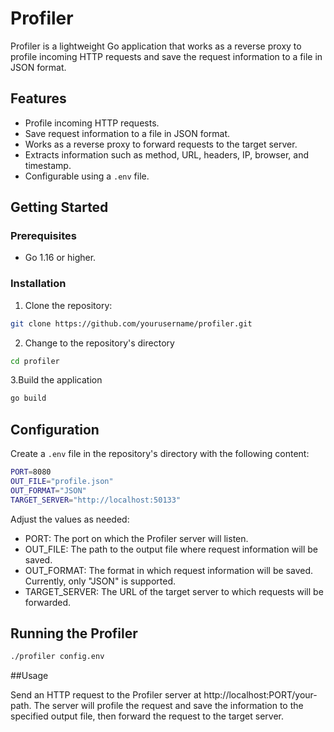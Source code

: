 # Profiler

Profiler is a lightweight Go application that works as a reverse proxy to profile incoming HTTP requests and save the request information to a file in JSON format.

## Features

- Profile incoming HTTP requests.
- Save request information to a file in JSON format.
- Works as a reverse proxy to forward requests to the target server.
- Extracts information such as method, URL, headers, IP, browser, and timestamp.
- Configurable using a `.env` file.

## Getting Started

### Prerequisites

- Go 1.16 or higher.

### Installation

1. Clone the repository:

```sh
git clone https://github.com/yourusername/profiler.git
```

2. Change to the repository's directory
```sh
cd profiler
```

3.Build the application
```sh
go build
```


## Configuration

Create a `.env` file in the repository's directory with the following content:

```sh
PORT=8080
OUT_FILE="profile.json"
OUT_FORMAT="JSON"
TARGET_SERVER="http://localhost:50133"
```
Adjust the values as needed:

- PORT: The port on which the Profiler server will listen.
- OUT_FILE: The path to the output file where request information will be saved.
- OUT_FORMAT: The format in which request information will be saved. Currently, only "JSON" is supported.
- TARGET_SERVER: The URL of the target server to which requests will be forwarded.


## Running the Profiler

```sh
./profiler config.env
```

##Usage

Send an HTTP request to the Profiler server at http://localhost:PORT/your-path. The server will profile the request and save the information to the specified output file, then forward the request to the target server.

